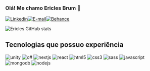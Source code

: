 ### Olá! Me chamo Ericles Brum 👋
[![Linkedin](https://img.shields.io/badge/LinkedIn-0077B5?style=for-the-badge&logo=linkedin&logoColor=white)](https://www.linkedin.com/in/ericlesbrum/)[![E-mail](https://img.shields.io/badge/Gmail-D14836?style=for-the-badge&logo=gmail&logoColor=white)](ericlespbrum@gmail.com)[![Behance](https://img.shields.io/badge/Behance-0054F7?style=for-the-badge&logo=behance&logoColor=white)](https://www.behance.net/ericlesbrum)

![Ericles GitHub stats](https://github-readme-stats.vercel.app/api?username=ericlesbrum&show_icons=true&theme=tokyonight)

## Tecnologias que possuo experiência
<div>
    <img align="center" alt="unity"/ src="https://img.shields.io/badge/Unity-100000?style=for-the-badge&logo=unity&logoColor=white">
    <img align="center" alt="c#"/ src="https://img.shields.io/badge/C%23-239120?style=for-the-badge&logo=c-sharp&logoColor=white">
    <img align="center" alt="nextjs"/ src="https://img.shields.io/badge/next.js-000000?style=for-the-badge&logo=nextdotjs&logoColor=white">
    <img align="center" alt="react"/ src="https://img.shields.io/badge/React-20232A?style=for-the-badge&logo=react&logoColor=61DAFB">
    <img align="center" alt="html5"/ src="https://img.shields.io/badge/HTML5-E34F26?style=for-the-badge&logo=html5&logoColor=white">
    <img align="center" alt="css3"/ src="https://img.shields.io/badge/CSS3-1572B6?style=for-the-badge&logo=css3&logoColor=white">
    <img align="center" alt="sass"/ src="https://img.shields.io/badge/Sass-CC6699?style=for-the-badge&logo=sass&logoColor=white">
    <img align="center" alt="javascript"/ src="https://img.shields.io/badge/JavaScript-323330?style=for-the-badge&logo=javascript&logoColor=F7DF1E">
    <img align="center" alt="mongodb"/ src="https://img.shields.io/badge/MongoDB-4EA94B?style=for-the-badge&logo=mongodb&logoColor=white">
    <img align="center" alt="nodejs"/ src="https://img.shields.io/badge/Node.js-339933?style=for-the-badge&logo=nodedotjs&logoColor=white">
</div>
